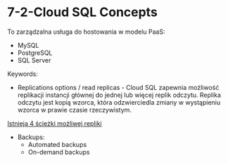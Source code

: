 # 7-2-Cloud SQL Concepts 

To zarządzalna usługa do hostowania w modelu PaaS:
- MySQL
- PostgreSQL
- SQL Server

Keywords:
- Replications options / read replicas - Cloud SQL zapewnia możliwość replikacji instancji głównej do jednej lub więcej replik odczytu. Replika odczytu jest kopią wzorca, która odzwierciedla zmiany w wystąpieniu wzorca w prawie czasie rzeczywistym.

[Istnieją 4 ścieżki możliwej repliki](https://cloud.google.com/sql/docs/mysql/replication)

- Backups:
  * Automated backups
  * On-demand backups



